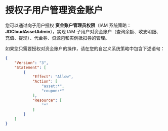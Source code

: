 # 授权子用户管理资金账户

您可以通过向子用户授权 **资金账户管理员权限**（IAM 系统策略：**JDCloudAssetAdmin**），实现 IAM 子用户对资金账户（查询余额、收支明细、充值、提现）、代金券、资源包和实例抵扣券的管理。

如果您只需要授权对资金账户的操作，请在您的自定义系统策略中包含下述语句：

```JSON
{
	"Version": "3",
	"Statement": [
		{
			"Effect": "Allow",
			"Action": [
				"asset:*",
				"coupon:*"
			],
			"Resource": [
				"*"
			]
		}
	]
}
```
